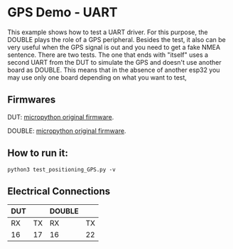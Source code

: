 # GPS Demo - UART 

This example shows how to test a UART driver. For this purpose, the DOUBLE plays the role of a GPS peripheral. Besides the test, it also can be very useful when the GPS signal is out and you need to get a fake NMEA sentence.
There are two tests. The one that ends with "itself" uses a second UART from the DUT to simulate the GPS and doesn't use another board as DOUBLE. This means that in the absence of another esp32 you may use only one board depending on what you want to test,

## Firmwares
DUT: [micropython original firmware](http://micropython.org/download#esp32).

DOUBLE: [micropython original firmware](http://micropython.org/download#esp32).

## How to run it:
``` 
python3 test_positioning_GPS.py -v
``` 

## Electrical Connections

| DUT | |  DOUBLE |  |
---- | ---- | ---- | ----
RX | TX | RX | TX
16 | 17 | 16 | 22



